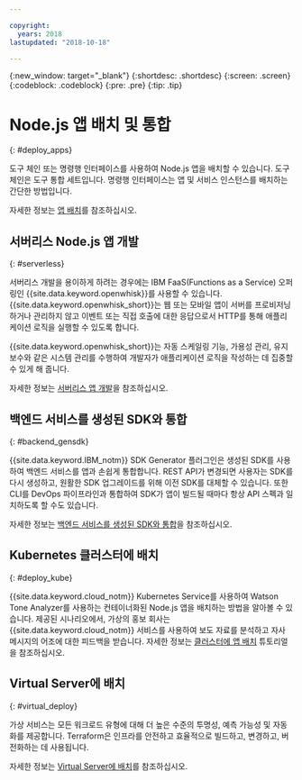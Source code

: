 ```yaml
---

copyright:
  years: 2018
lastupdated: "2018-10-18"

---
```

{:new_window: target="_blank"}
{:shortdesc: .shortdesc}
{:screen: .screen}
{:codeblock: .codeblock}
{:pre: .pre}
{:tip: .tip}

# Node.js 앱 배치 및 통합
{: #deploy_apps}

도구 체인 또는 명령행 인터페이스를 사용하여 Node.js 앱을 배치할 수 있습니다. 도구 체인은 도구 통합 세트입니다. 명령행 인터페이스는 앱 및 서비스 인스턴스를 배치하는 간단한 방법입니다.

자세한 정보는 [앱 배치](../apps/dep-app-tool.html)를 참조하십시오.

## 서버리스 Node.js 앱 개발
{: #serverless}

서버리스 개발을 용이하게 하려는 경우에는 IBM FaaS(Functions as a Service) 오퍼링인 {{site.data.keyword.openwhisk}}를 사용할 수 있습니다. {{site.data.keyword.openwhisk_short}}는 웹 또는 모바일 앱이 서버를 프로비저닝하거나 관리하지 않고 이벤트 또는 직접 호출에 대한 응답으로서 HTTP를 통해 애플리케이션 로직을 실행할 수 있도록 합니다.

{{site.data.keyword.openwhisk_short}}는 자동 스케일링 기능, 가용성 관리, 유지보수와 같은 시스템 관리를 수행하여 개발자가 애플리케이션 로직을 작성하는 데 집중할 수 있게 해 줍니다.

자세한 정보는 [서버리스 앱 개발](../apps/deploying/functions.html)을 참조하십시오.

## 백엔드 서비스를 생성된 SDK와 통합
{: #backend_gensdk}

{{site.data.keyword.IBM_notm}} SDK Generator 플러그인은 생성된 SDK를 사용하여 백엔드 서비스를 앱과 손쉽게 통합합니다. REST API가 변경되면 사용자는 SDK를 다시 생성하고, 원활한 SDK 업그레이드를 위해 이전 SDK를 대체할 수 있습니다. 또한 CLI를 DevOps 파이프라인과 통합하여 SDK가 앱이 빌드될 때마다 항상 API 스펙과 일치하도록 할 수도 있습니다.

자세한 정보는 [백엔드 서비스를 생성된 SDK와 통합](/docs/swift/backend/cli_sdkgen.html)을 참조하십시오.

## Kubernetes 클러스터에 배치
{: #deploy_kube}

{{site.data.keyword.cloud_notm}} Kubernetes Service를 사용하여 Watson Tone Analyzer를 사용하는 컨테이너화된 Node.js 앱을 배치하는 방법을 알아볼 수 있습니다. 제공된 시나리오에서, 가상의 홍보 회사는 {{site.data.keyword.cloud_notm}} 서비스를 사용하여 보도 자료를 분석하고 자사 메시지의 어조에 대한 피드백을 받습니다. 자세한 정보는 [클러스터에 앱 배치](../containers/cs_tutorials_apps.html) 튜토리얼을 참조하십시오.

## Virtual Server에 배치
{: #virtual_deploy}

가상 서비스는 모든 워크로드 유형에 대해 더 높은 수준의 투명성, 예측 가능성 및 자동화를 제공합니다. Terraform은 인프라를 안전하고 효율적으로 빌드하고, 변경하고, 버전화하는 데 사용됩니다.

자세한 정보는 [Virtual Server에 배치](../apps/vsi-deploy.html)를 참조하십시오.
